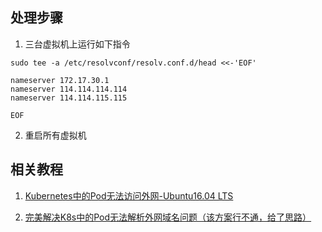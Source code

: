 ## 处理步骤

1. 三台虚拟机上运行如下指令

~~~ shell
sudo tee -a /etc/resolvconf/resolv.conf.d/head <<-'EOF'

nameserver 172.17.30.1
nameserver 114.114.114.114
nameserver 114.114.115.115

EOF
~~~

2. 重启所有虚拟机

## 相关教程

1. [Kubernetes中的Pod无法访问外网-Ubuntu16.04 LTS](https://my.oschina.net/u/2306127/blog/1838098?spm=a2c6h.12873639.0.0.4e9e5cb0hf50Gt)

2. [完美解决K8s中的Pod无法解析外网域名问题（该方案行不通，给了思路）](https://blog.csdn.net/weixin_34248258/article/details/92926584)